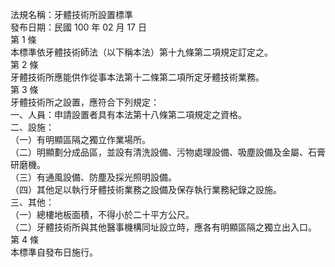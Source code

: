 法規名稱：牙體技術所設置標準  
發布日期：民國 100 年 02 月 17 日  
第 1 條  
本標準依牙體技術師法（以下稱本法）第十九條第二項規定訂定之。  
第 2 條  
牙體技術所應能供作從事本法第十二條第二項所定牙體技術業務。  
第 3 條  
牙體技術所之設置，應符合下列規定：  
一、人員：申請設置者具有本法第十八條第二項規定之資格。  
二、設施：  
（一）有明顯區隔之獨立作業場所。  
（二）明顯劃分成品區，並設有清洗設備、污物處理設備、吸塵設備及金屬、石膏研磨機。  
（三）有通風設備、防塵及採光照明設備。  
（四）其他足以執行牙體技術業務之設備及保存執行業務紀錄之設施。  
三、其他：  
（一）總樓地板面積，不得小於二十平方公尺。  
（二）牙體技術所與其他醫事機構同址設立時，應各有明顯區隔之獨立出入口。  
第 4 條  
本標準自發布日施行。  


